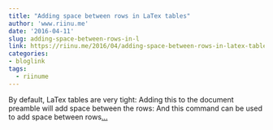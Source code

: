 ```yaml
---
title: "Adding space between rows in LaTex tables"
author: 'www.riinu.me'
date: '2016-04-11'
slug: adding-space-between-rows-in-l
link: https://riinu.me/2016/04/adding-space-between-rows-in-latex-tables/
categories:
- bloglink
tags:
  - riinume
---
```


By default, LaTex tables are very tight: Adding this to the document preamble will add space between the rows: And this command can be used to add space between rows[... <i class="fas fa-external-link-alt"></i>](https://riinu.me/2016/04/adding-space-between-rows-in-latex-tables/)

